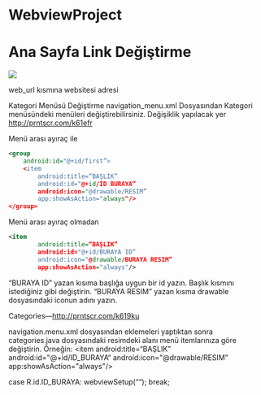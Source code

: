 # WebviewProject

# Ana Sayfa Link Değiştirme

<a href="http://hizliresim.com/WDgLp4"><img src="http://i.hizliresim.com/WDgLp4.png"></a>

web_url kısmına websitesi adresi

Kategori Menüsü Değiştirme
navigation_menu.xml Dosyasından Kategori menüsündeki menüleri değiştirebilirsiniz. Değişiklik yapılacak yer http://prntscr.com/k61efr

Menü arası ayıraç ile
```xml
<group
    android:id="@+id/first”> 
    <item
        android:title=“BAŞLIK”
        android:id="@+id/ID BURAYA“
        android:icon="@drawable/RESIM”
        app:showAsAction="always"/>
</group>
```

Menü arası ayıraç olmadan
```xml
<item
        android:title=“BAŞLIK”
        android:id="@+id/BURAYA ID“
        android:icon="@drawable/BURAYA RESIM”
        app:showAsAction="always"/>
```


“BURAYA ID” yazan kısıma başlığa uygun bir id yazın.
Başlık kısmını istediğiniz gibi değiştirin.
“BURAYA RESIM” yazan kısma drawable dosyasındaki iconun adını yazın.

Categories—http://prntscr.com/k619ku

navigation.menu.xml dosyasından eklemeleri yaptıktan sonra categories.java dosyasındaki resimdeki alanı menü itemlarınıza göre değiştirin. Örneğin:
<item
        android:title=“BAŞLIK”
        android:id="@+id/ID_BURAYA“
        android:icon="@drawable/RESIM”
        app:showAsAction="always"/>

case R.id.ID_BURAYA:
    webviewSetup(“<ISTEDIGINIZ LINK>“);
    break;
